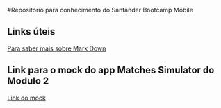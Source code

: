 #Repositorio para conhecimento do Santander Bootcamp Mobile

## Links úteis
[Para saber mais sobre Mark Down](https://www.markdownguide.org/basic-syntax/)

## Link para o mock do app Matches Simulator do Modulo 2
[Link do mock](https://viniciusjmr.github.io/dio-santander-bootcamp-mobile/Modulo2/MatchesSimulatorApi/matches.json)
